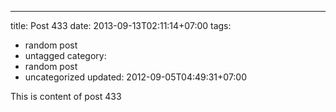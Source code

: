 ---
title: Post 433
date: 2013-09-13T02:11:14+07:00
tags:
  - random post
  - untagged
category:
  - random post
  - uncategorized
updated: 2012-09-05T04:49:31+07:00

This is content of post 433